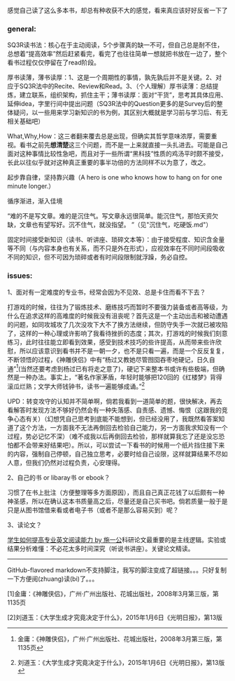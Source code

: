 感觉自己读了这么多本书，却总有种收获不大的感觉，看来真应该好好反省一下了

### general:

SQ3R读书法：核心在于主动阅读，5个步骤真的缺一不可，但自己总是耐不住，总想着“提高效率”然后赶紧看完，看完了也往往简单一想就把书放在一边了，整个看书过程仅仅停留在了read阶段。

厚书读薄，薄书读厚：1、这是一个周期性的事情，孰先孰后并不是关键。2、对应于SQ3R法中的Recite、Review和Read。3、（个人理解）厚书读薄：总结提炼，建立联系，组织架构，抓住主干；薄书读厚：面对“干货”，思考其具体应用、延伸idea，字里行间中提出问题（SQ3R法中的Question更多的是Survey后的整体疑问，以一些用来学习新知识的书为例，其区别大概就是学习前与学习后、有无相关基础吧）

What,Why,How：这三者翻来覆去总是出现，但确实其哲学意味浓厚，需要重视。看书之前先**想清楚**这三个问题，而不是一上来就直接一头扎进去。可能是自己面对这种事情比较性急吧，而且对于一些所谓“黑科技”性质的鸡汤平时颇不接受，长此以往似乎就对这种真正重要的事半功倍的方法同样不以为意了，改之。

起步靠自律，坚持靠兴趣（A hero is one who knows how to hang on for one minute longer.）

循序渐进，渐入佳境

“难的不是写文章。难的是沉住气。写文章永远很简单。能沉住气，那怕天资欠缺，文章也有望写好。沉不住气，就没指望。 ”（见"沉住气，吃硬饭.md"）

固定时间接受新知识（读书、听讲座、琐碎文本等）：由于接受程度、知识含金量等不同（与内容本身也有关系，而不只是外在形式），应视效率在不同时间段吸收不同的知识，但不可因为琐碎或者有时间段限制就浮躁，务必自控。

### issues:

1、面对有一定难度的专业书，经常会因为不见效、总是卡住而看不下去？

打游戏的时候，往往为了锻炼技术、磨练技巧而暂时不要强力装备或者高等级，为什么在追求这样的高难度的时候我没有沮丧呢？首先这是一个主动出击和被动遭遇的问题，如同攻城攻了几次没攻下大不了换方法继续，但防守失手一次就已被攻陷了，这样的一种心理或许影响了我看待挫折的态度；其次，打游戏的时候我们刻意练习，此时往往能立即看到效果，感受到技术技巧的些许提高，从而带来些许欣慰，所以应该意识到看书并不是一朝一夕，也不是只看一遍，而是一个反反复复，不断领悟的过程，《神雕侠侣》中有“杨过又教她尽管囫囵吞枣地硬记，日久自通”[^1](当然还要考虑到杨过已有将走之意了)，硬记下来整本书或许有些极端，但确然是一种办法。事实上，“著名作家茅盾，年轻时能够把120回的《红楼梦》背得滚瓜烂熟；文学大师钱钟书，读书一遍能够成诵。”[^2]

UPD：转变攻守的认知并不简单啊，倘若我看到一道简单的题，很快解决，再去看解答时发现方法不够好仍然会有一种失落感、自责感、遗憾、悔恨（这跟我的竞争心态有关）（幻想凭自己思考到底能不能想到，但已经没用了，我既然看答案知道了这个方法，一方面我不无法再倒回去检验自己能力，另一方面我求知没有一个过程，势必记忆不深）（难不成我以后再倒回去检验，那样就算我忘了还是没忘恐怕都不会带来好结果吧）。所以，可以尝试一下看书的时候用一个纸片挡住接下来的内容，强制自己停顿，自己独立思考，必要时给自己设限，这样就算结果不尽如人意，但我们仍然对过程负责，心安理得。

2、自己的书 or libaray书 or ebook？

习惯了在书上批注（方便整理等多方面原因），而且自己真正花钱了以后颇有一种神圣感，所以在确认这本书质量高之后，尽量还是自己买书吧。倘若质量一般于是只是从图书馆借来看或者电子书（或者不是那么容易买到）呢？

3、读论文？

[学生如何提高专业英文阅读能力 by 施一公](http://blog.sciencenet.cn/blog-46212-350496.html)科研论文最重要的是主线逻辑。实验或结果分析难懂：不必花太多时间深究（听说书讲座）。关键论文精读。

-----

GitHub-flavored markdown不支持脚注，我写的脚注变成了超链接。。。只好复制一下方便阅(zhuang)读(bi)了。。。

[1]金庸：《神雕侠侣》，广州·广州出版社、花城出版社，2008年3月第三版，第1135页

[2]刘道玉：《大学生成才究竟决定于什么》，2015年1月6日《光明日报》，第13版



[^1]: 金庸：《神雕侠侣》，广州·广州出版社、花城出版社，2008年3月第三版，第1135页
[^2]: 刘道玉：《大学生成才究竟决定于什么》，2015年1月6日《光明日报》，第13版

